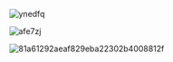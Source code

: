 
![ynedfq](https://github.com/user-attachments/assets/19544ff0-08e3-4ce0-9fc2-3f347d05b402)



![afe7zj](https://github.com/user-attachments/assets/e382ae27-6e9c-4756-99da-45d672801dde)




![81a61292aeaf829eba22302b4008812f](https://github.com/user-attachments/assets/6ceea465-069d-4525-a09d-172997367ece) 









